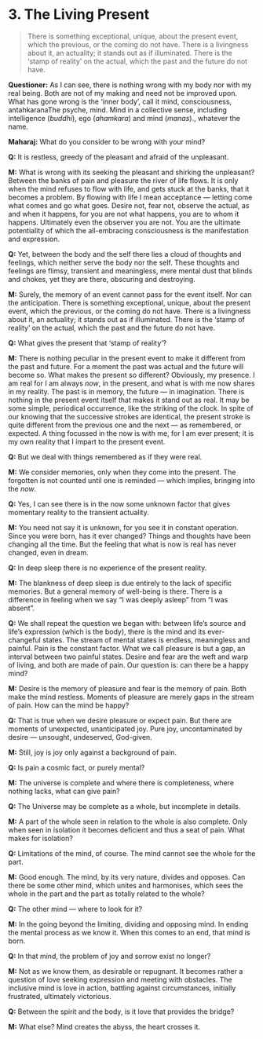 # 3. The Living Present

>There is something exceptional, unique, about the present event, which the previous, or the coming do not have. There is a livingness about it, an actuality; it stands out as if illuminated. There is the ‘stamp of reality’ on the actual, which the past and the future do not have.

**Questioner:** As I can see, there is nothing wrong with my body nor with my real being. Both are not of my making and need not be improved upon. What has gone wrong is the ‘inner body’, call it mind, consciousness, <span class=tooltip>antahkarana<span class=tooltiptext>The psyche, mind. Mind in a collective sense, including intelligence (*buddhi*), ego (*ahamkara*) and mind (*manas*).</span></span>, whatever the name.

**Maharaj:** What do you consider to be wrong with your mind?

**Q:** It is restless, greedy of the pleasant and afraid of the unpleasant.

**M:** What is wrong with its seeking the pleasant and shirking the unpleasant? Between the banks of pain and pleasure the river of life flows. It is only when the mind refuses to flow with life, and gets stuck at the banks, that it becomes a problem. By flowing with life I mean acceptance — letting come what comes and go what goes. Desire not, fear not, observe the actual, as and when it happens, for you are not what happens, you are to whom it happens. Ultimately even the observer you are not. You are the ultimate potentiality of which the all-embracing consciousness is the manifestation and expression.

**Q:** Yet, between the body and the self there lies a cloud of thoughts and feelings, which neither serve the body nor the self. These thoughts and feelings are flimsy, transient and meaningless, mere mental dust that blinds and chokes, yet they are there, obscuring and destroying.

**M:** Surely, the memory of an event cannot pass for the event itself. Nor can the anticipation. There is something exceptional, unique, about the present event, which the previous, or the coming do not have. There is a livingness about it, an actuality; it stands out as if illuminated. There is the ‘stamp of reality’ on the actual, which the past and the future do not have.

**Q:** What gives the present that ‘stamp of reality’?

**M:** There is nothing peculiar in the present event to make it different from the past and future. For a moment the past was actual and the future will become so. What makes the present so different? Obviously, my presence. I am real for I am always *now*, in the present, and what is with me now shares in my reality. The past is in memory, the future — in imagination. There is nothing in the present event itself that makes it stand out as real. It may be some simple, periodical occurrence, like the striking of the clock. In spite of our knowing that the successive strokes are identical, the present stroke is quite different from the previous one and the next — as remembered, or expected. A thing focussed in the now is with me, for I am ever present; it is my own reality that I impart to the present event.

**Q:** But we deal with things remembered as if they were real.

**M:** We consider memories, only when they come into the present. The forgotten is not counted until one is reminded — which implies, bringing into the *now*.

**Q:** Yes, I can see there is in the now some unknown factor that gives momentary reality to the transient actuality.

**M:** You need not say it is unknown, for you see it in constant operation. Since you were born, has it ever changed? Things and thoughts have been changing all the time. But the feeling that what is now is real has never changed, even in dream.

**Q:** In deep sleep there is no experience of the present reality.

**M:** The blankness of deep sleep is due entirely to the lack of specific memories. But a general memory of well-being is there. There is a difference in feeling when we say “I was deeply asleep” from “I was absent”.

**Q:** We shall repeat the question we began with: between life’s source and life’s expression (which is the body), there is the mind and its ever-changeful states. The stream of mental states is endless, meaningless and painful. Pain is the constant factor. What we call pleasure is but a gap, an interval between two painful states. Desire and fear are the weft and warp of living, and both are made of pain. Our question is: can there be a happy mind?

**M:** Desire is the memory of pleasure and fear is the memory of pain. Both make the mind restless. Moments of pleasure are merely gaps in the stream of pain. How can the mind be happy?

**Q:** That is true when we desire pleasure or expect pain. But there are moments of unexpected, unanticipated joy. Pure joy, uncontaminated by desire — unsought, undeserved, God-given.

**M:** Still, joy is joy only against a background of pain.

**Q:** Is pain a cosmic fact, or purely mental?

**M:** The universe is complete and where there is completeness, where nothing lacks, what can give pain?

**Q:** The Universe may be complete as a whole, but incomplete in details.

**M:** A part of the whole seen in relation to the whole is also complete. Only when seen in isolation it becomes deficient and thus a seat of pain. What makes for isolation?

**Q:** Limitations of the mind, of course. The mind cannot see the whole for the part.

**M:** Good enough. The mind, by its very nature, divides and opposes. Can there be some other mind, which unites and harmonises, which sees the whole in the part and the part as totally related to the whole?

**Q:** The other mind — where to look for it?

**M:** In the going beyond the limiting, dividing and opposing mind. In ending the mental process as we know it. When this comes to an end, that mind is born.

**Q:** In that mind, the problem of joy and sorrow exist no longer?

**M:** Not as we know them, as desirable or repugnant. It becomes rather a question of love seeking expression and meeting with obstacles. The inclusive mind is love in action, battling against circumstances, initially frustrated, ultimately victorious.

**Q:** Between the spirit and the body, is it love that provides the bridge?

**M:** What else? Mind creates the abyss, the heart crosses it.